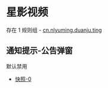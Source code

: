 # 星影视频

存在 1 规则组 - [cn.nlyuming.duanju.ting](/src/apps/cn.nlyuming.duanju.ting.ts)

## 通知提示-公告弹窗

默认禁用

- [快照-0](https://i.gkd.li/i/14151009)
